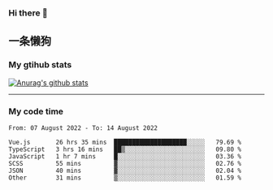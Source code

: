 ### Hi there 👋

## 一条懒狗
<!--
**kiss-me-quickly/kiss-me-quickly** is a ✨ _special_ ✨ repository because its `README.md` (this file) appears on your GitHub profile.

Here are some ideas to get you started:

- 🔭 I’m currently working on ...
- 🌱 I’m currently learning ...
- 👯 I’m looking to collaborate on ...
- 🤔 I’m looking for help with ...
- 💬 Ask me about ...
- 📫 How to reach me: ...
- 😄 Pronouns: ...
- ⚡ Fun fact: ...
-->


### My gtihub stats

[![Anurag's github stats](https://github-readme-stats.vercel.app/api?username=kiss-me-quickly)](https://github.com/anuraghazra/github-readme-stats)

***

### My code time

<!--START_SECTION:waka-->

```text
From: 07 August 2022 - To: 14 August 2022

Vue.js       26 hrs 35 mins  ████████████████████░░░░░   79.69 %
TypeScript   3 hrs 16 mins   ██▒░░░░░░░░░░░░░░░░░░░░░░   09.80 %
JavaScript   1 hr 7 mins     █░░░░░░░░░░░░░░░░░░░░░░░░   03.36 %
SCSS         55 mins         ▓░░░░░░░░░░░░░░░░░░░░░░░░   02.76 %
JSON         40 mins         ▓░░░░░░░░░░░░░░░░░░░░░░░░   02.04 %
Other        31 mins         ▒░░░░░░░░░░░░░░░░░░░░░░░░   01.59 %
```

<!--END_SECTION:waka-->
